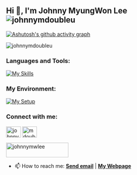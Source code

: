 ## Hi 👋, I'm Johnny MyungWon Lee <img src="https://komarev.com/ghpvc/?username=johnnymdoubleu&label=Profile%20views&color=0e75b6&style=flat" alt="johnnymdoubleu" /> 

[![Ashutosh's github activity graph](https://github-readme-activity-graph.vercel.app/graph?username=johnnymdoubleu&theme=xcode)](https://github.com/ashutosh00710/github-readme-activity-graph)
<p><img align="center" src="https://github-readme-streak-stats.herokuapp.com/?user=johnnymdoubleu&card_width=400" alt="johnnymdoubleu" /></p>

<h3 align="left">Languages and Tools:</h3>

[![My Skills](https://skillicons.dev/icons?i=r,py,latex,matlab,tensorflow,sklearn,selenium,regex,js,html,css,react)](https://skillicons.dev)

<h3 align="left">My Environment:</h3>

[![My Setup](https://skillicons.dev/icons?i=windows,ubuntu,vscode,atom)](https://skillicons.dev)

<h3 align="left">Connect with me:</h3>
<p align="left">
<a href="https://linkedin.com/in/johnnymwlee" target="blank"><img align="center" src="https://raw.githubusercontent.com/rahuldkjain/github-profile-readme-generator/master/src/images/icons/Social/linked-in-alt.svg" alt="johnnymwlee" height="30" width="40" /></a>
<a href="https://kaggle.com/mdoubleu" target="blank"><img align="center" src="https://raw.githubusercontent.com/rahuldkjain/github-profile-readme-generator/master/src/images/icons/Social/kaggle.svg" alt="mdoubleu" height="30" width="40" /></a>
</p>
<p>
  <a href="https://www.buymeacoffee.com/johnnymwlee"> <img src="https://cdn.buymeacoffee.com/buttons/v2/default-yellow.png" height="40" width="170" alt="johnnymwlee" /></a>
</p>

- 📫 How to reach me: **<a href="mailto:johnny.myungwon.lee@ed.ac.uk">Send email</a>** | **[My Webpage](https://www.maths.ed.ac.uk/~s1687781/)**
